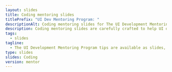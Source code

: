 ```yaml
---
layout: slides
title: Coding mentoring slides
titlePrefix: "UI Dev Mentoring Program: "
descriptionAlt: Coding mentoring slides for The UI Development Mentoring Program tips.
description: Coding mentoring slides are carefully crafted to help UI developers enhance their coding skills and take their development to the next level.
tags:
  - slides
tagline:
  - The UI Development Mentoring Program tips are available as slides, too.
type: slides
slides: Coding
version: mentor
---
```

